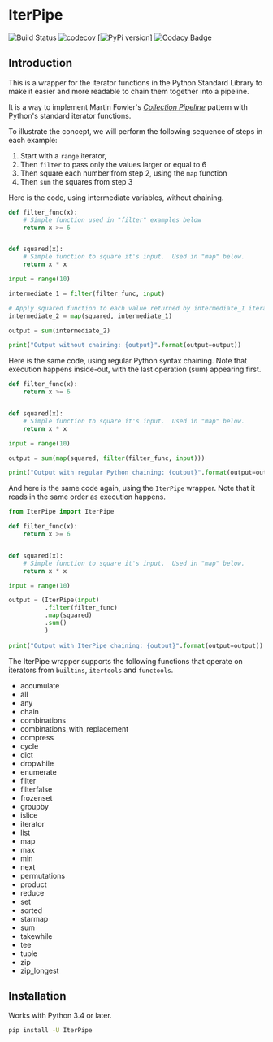 # IterPipe
![Build Status](https://travis-ci.org/ZianVW/IterPipe.svg?branch=master)
[![codecov](https://codecov.io/gh/ZianVW/IterPipe/branch/master/graph/badge.svg)](https://codecov.io/gh/ZianVW/IterPipe)
[![PyPi version](https://pypip.in/v/IterPipe/badge.png)]
[![Codacy Badge](https://api.codacy.com/project/badge/Grade/92990c1cc30349459a00253ad646e8eb)](https://www.codacy.com/app/Cognizon/IterPipe?utm_source=github.com&amp;utm_medium=referral&amp;utm_content=ZianVW/IterPipe&amp;utm_campaign=Badge_Grade)

## Introduction
This is a wrapper for the iterator functions in the Python Standard Library to make it easier and more readable to chain them together into a pipeline.

It is a way to implement Martin Fowler's _[Collection Pipeline](https://martinfowler.com/articles/collection-pipeline/)_ pattern  with Python's standard iterator functions.

To illustrate the concept, we will perform the following sequence of steps in each example:

1.  Start with a `range` iterator,
2.  Then `filter` to pass only the values larger or equal to 6
3.  Then square each number from step 2, using the `map` function
4.  Then `sum` the squares from step 3

Here is the code, using intermediate variables, without chaining.
```python
def filter_func(x):
    # Simple function used in "filter" examples below
    return x >= 6


def squared(x):
    # Simple function to square it's input.  Used in "map" below.
    return x * x

input = range(10)

intermediate_1 = filter(filter_func, input)

# Apply squared function to each value returned by intermediate_1 iterator
intermediate_2 = map(squared, intermediate_1)

output = sum(intermediate_2)

print("Output without chaining: {output}".format(output=output))
```

Here is the same code, using regular Python syntax chaining. Note that execution happens inside-out, with the last operation (sum) appearing first.
```python
def filter_func(x):
    return x >= 6


def squared(x):
    # Simple function to square it's input.  Used in "map" below.
    return x * x

input = range(10)

output = sum(map(squared, filter(filter_func, input)))

print("Output with regular Python chaining: {output}".format(output=output))
```

And here is the same code again, using the `IterPipe` wrapper. Note that it reads in the same order as execution happens.
```python
from IterPipe import IterPipe

def filter_func(x):
    return x >= 6


def squared(x):
    # Simple function to square it's input.  Used in "map" below.
    return x * x

input = range(10)

output = (IterPipe(input) 
          .filter(filter_func)
          .map(squared)
          .sum()
          )
          
print("Output with IterPipe chaining: {output}".format(output=output))
``` 

The IterPipe wrapper supports the following functions that operate on iterators from `builtins`, `itertools` and `functools`.

+   accumulate
+   all
+   any
+   chain
+   combinations
+   combinations_with_replacement
+   compress
+   cycle
+   dict
+   dropwhile
+   enumerate
+   filter
+   filterfalse
+   frozenset
+   groupby
+   islice
+   iterator
+   list
+   map
+   max
+   min
+   next
+   permutations
+   product
+   reduce
+   set
+   sorted
+   starmap
+   sum
+   takewhile
+   tee
+   tuple
+   zip
+   zip_longest

## Installation

Works with Python 3.4 or later.

```bash
pip install -U IterPipe
```